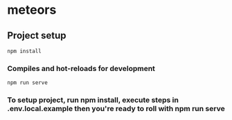 # meteors

## Project setup
```
npm install
```

### Compiles and hot-reloads for development
```
npm run serve
```


### To setup project, run npm install, execute steps in .env.local.example then you're ready to roll with npm run serve